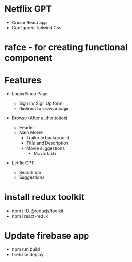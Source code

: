 # Netflix GPT

- Create React app
- Configured Tailwind Css

# rafce - for creating functional component

# Features

- Login/Sinup Page
    - Sign In/ Sign Up form
    - Redirect to browse page

- Browse (After authentation)
    - Header
    - Main Movie
        - Trailor in background
        - Title and Description
        - Movie suggestions  
            - Movie Lists      

- Letflix GPT
    - Search bar
    - Suggestions


# install redux toolkit

- npm i -D @reduxjs/toolkit
- npm i react-redux

# Update firebase app

- npm run build
- firebase deploy